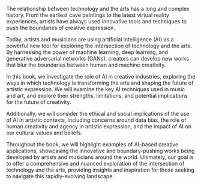 

The relationship between technology and the arts has a long and complex history. From the earliest cave paintings to the latest virtual reality experiences, artists have always used innovative tools and techniques to push the boundaries of creative expression.

Today, artists and musicians are using artificial intelligence (AI) as a powerful new tool for exploring the intersection of technology and the arts. By harnessing the power of machine learning, deep learning, and generative adversarial networks (GANs), creators can develop new works that blur the boundaries between human and machine creativity.

In this book, we investigate the role of AI in creative industries, exploring the ways in which technology is transforming the arts and shaping the future of artistic expression. We will examine the key AI techniques used in music and art, and explore their strengths, limitations, and potential implications for the future of creativity.

Additionally, we will consider the ethical and social implications of the use of AI in artistic contexts, including concerns around data bias, the role of human creativity and agency in artistic expression, and the impact of AI on our cultural values and beliefs.

Throughout the book, we will highlight examples of AI-based creative applications, showcasing the innovative and boundary-pushing works being developed by artists and musicians around the world. Ultimately, our goal is to offer a comprehensive and nuanced exploration of the intersection of technology and the arts, providing insights and inspiration for those seeking to navigate this rapidly-evolving landscape.
